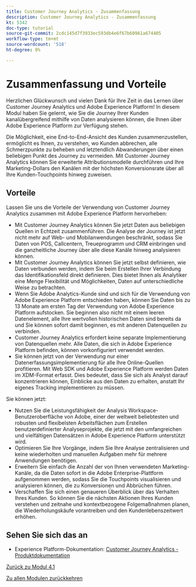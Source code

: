 ```yaml
---
title: Customer Journey Analytics - Zusammenfassung
description: Customer Journey Analytics - Zusammenfassung
kt: 5342
doc-type: tutorial
source-git-commit: 2cdc145d7f3933ec593db4e6f67b60961a674405
workflow-type: tm+mt
source-wordcount: '518'
ht-degree: 0%

---
```


# Zusammenfassung und Vorteile

Herzlichen Glückwunsch und vielen Dank für Ihre Zeit in das Lernen über Customer Journey Analytics und Adobe Experience Platform!
In diesem Modul haben Sie gelernt, wie Sie die Journey Ihrer Kunden kanalübergreifend mithilfe von Daten analysieren können, die Ihnen über Adobe Experience Platform zur Verfügung stehen.

Die Möglichkeit, eine End-to-End-Ansicht des Kunden zusammenzustellen, ermöglicht es Ihnen, zu verstehen, wo Kunden abbrechen, alle Schmerzpunkte zu beheben und letztendlich Abwanderungen über einen beliebigen Punkt des Journey zu vermeiden.
Mit Customer Journey Analytics können Sie erweiterte Attributionsmodelle durchführen und Ihre Marketing-Dollars den Kanälen mit der höchsten Konversionsrate über all Ihre Kunden-Touchpoints hinweg zuweisen.

## Vorteile

Lassen Sie uns die Vorteile der Verwendung von Customer Journey Analytics zusammen mit Adobe Experience Platform hervorheben:

- Mit Customer Journey Analytics können Sie jetzt Daten aus beliebigen Quellen in Echtzeit zusammenführen. Die Analyse der Journey ist jetzt nicht mehr auf Web- und Mobilanwendungen beschränkt, sodass Sie Daten von POS, Callcentern, Treueprogramm und CRM einbringen und die ganzheitliche Journey über alle diese Kanäle hinweg analysieren können.
- Mit Customer Journey Analytics können Sie jetzt selbst definieren, wie Daten verbunden werden, indem Sie beim Erstellen Ihrer Verbindung das Identifikationsfeld direkt definieren. Dies bietet Ihnen als Analytiker eine Menge Flexibilität und Möglichkeiten, Daten auf unterschiedliche Weise zu betrachten.
- Wenn Sie Adobe Analytics-Kunde sind und sich für die Verwendung von Adobe Experience Platform entschieden haben, können Sie Daten bis zu 13 Monate am ersten Tag der Verwendung von Adobe Experience Platform aufstocken. Sie beginnen also nicht mit einem leeren Datenelement, alle Ihre wertvollen historischen Daten sind bereits da und Sie können sofort damit beginnen, es mit anderen Datenquellen zu verbinden.
- Customer Journey Analytics erfordert keine separate Implementierung von Datenquellen mehr. Alle Daten, die sich in Adobe Experience Platform befinden, können vorkonfiguriert verwendet werden.
- Sie können jetzt von der Verwendung nur einer Datenerfassungsimplementierung für alle Ihre Online-Quellen profitieren. Mit Web SDK und Adobe Experience Platform werden Daten im XDM-Format erfasst. Dies bedeutet, dass Sie sich als Analyst darauf konzentrieren können, Einblicke aus den Daten zu erhalten, anstatt Ihr eigenes Tracking implementieren zu müssen.

Sie können jetzt:

- Nutzen Sie die Leistungsfähigkeit der Analysis Workspace-Benutzeroberfläche von Adobe, einer der weltweit beliebtesten und robusten und flexibelsten Arbeitsflächen zum Erstellen benutzerdefinierter Analyseprojekte, die jetzt mit den umfangreichen und vielfältigen Datensätzen in Adobe Experience Platform unterstützt wird.
- Optimieren Sie Ihre Vorgänge, indem Sie Ihre Analyse zentralisieren und keine wiederholten und manuellen Aufgaben mehr für mehrere Anwendungen benötigen.
- Erweitern Sie einfach die Anzahl der von Ihnen verwendeten Marketing-Kanäle, da die Daten sofort in die Adobe Enterprise-Plattform aufgenommen werden, sodass Sie die Touchpoints visualisieren und analysieren können, die zu Konversionen und Abbrüchen führen.
- Verschaffen Sie sich einen genaueren Überblick über das Verhalten Ihres Kunden. So können Sie die nächsten Aktionen Ihres Kunden verstehen und zeitnahe und kontextbezogene Folgemaßnahmen planen, die Wiederholungskäufe vorantreiben und den Kundenlebenszeitwert erhöhen.

## Sehen Sie sich das an

- Experience Platform-Dokumentation: [Customer Journey Analytics - Produktdokumentation](https://experienceleague.adobe.com/docs/analytics-platform/using/cja-landing.html?lang=de)

[Zurück zu Modul 4.1](./customer-journey-analytics-build-a-dashboard.md)

[Zu allen Modulen zurückkehren](../../../overview.md)
